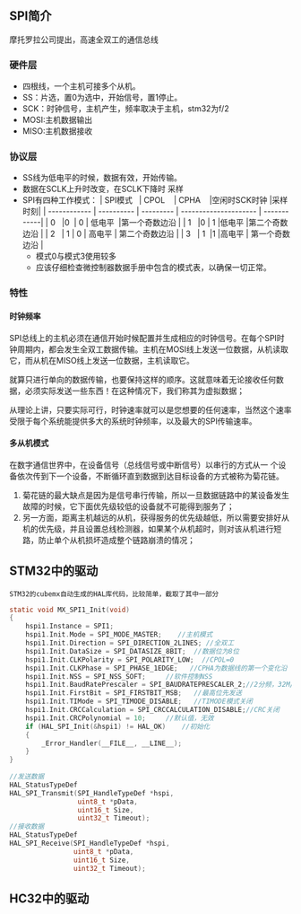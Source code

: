 ## SPI简介
摩托罗拉公司提出，高速全双工的通信总线
### 硬件层
+   四根线，一个主机可接多个从机。
+   SS：片选，置0为选中，开始信号，置1停止。
+   SCK：时钟信号，主机产生，频率取决于主机，stm32为f/2
+   MOSI:主机数据输出
+   MISO:主机数据接收
### 协议层
+   SS线为低电平的时候，数据有效，开始传输。
+   数据在SCLK上升时改变，在SCLK下降时 采样
+   SPI有四种工作模式：
	| SPI模式   | CPOL    | CPHA    |空闲时SCK时钟 |采样时刻|
	| ------------ | ---------- | --------- | --------------------- | ------------|
	| 0                 |0               | 0             | 低电平                 |第一个奇数边沿 |
	| 1                 |0               | 1             |低电平                  |第二个奇数边沿 |
	| 2                 | 1              | 0             | 高电平                 | 第二个奇数边沿 |
	| 3                 | 1               |1             |高电平                  | 第一个奇数边沿 |
	+ 模式0与模式3使用较多
	+ 应该仔细检查微控制器数据手册中包含的模式表，以确保一切正常。

### 特性
#### 时钟频率
SPI总线上的主机必须在通信开始时候配置并生成相应的时钟信号。在每个SPI时钟周期内，都会发生全双工数据传输。主机在MOSI线上发送一位数据，从机读取它，而从机在MISO线上发送一位数据，主机读取它。

就算只进行单向的数据传输，也要保持这样的顺序。这就意味着无论接收任何数据，必须实际发送一些东西！在这种情况下，我们称其为虚拟数据；

从理论上讲，只要实际可行，时钟速率就可以是您想要的任何速率，当然这个速率受限于每个系统能提供多大的系统时钟频率，以及最大的SPI传输速率。
#### 多从机模式
在数字通信世界中，在设备信号（总线信号或中断信号）以串行的方式从一 个设备依次传到下一个设备，不断循环直到数据到达目标设备的方式被称为菊花链。

1. 菊花链的最大缺点是因为是信号串行传输，所以一旦数据链路中的某设备发生故障的时候，它下面优先级较低的设备就不可能得到服务了；
2. 另一方面，距离主机越远的从机，获得服务的优先级越低，所以需要安排好从机的优先级，并且设置总线检测器，如果某个从机超时，则对该从机进行短路，防止单个从机损坏造成整个链路崩溃的情况；


## STM32中的驱动
`STM32的cubemx自动生成的HAL库代码，比较简单，截取了其中一部分`

```c
static void MX_SPI1_Init(void)
{
    hspi1.Instance = SPI1;
    hspi1.Init.Mode = SPI_MODE_MASTER;    //主机模式
    hspi1.Init.Direction = SPI_DIRECTION_2LINES; //全双工
    hspi1.Init.DataSize = SPI_DATASIZE_8BIT;  //数据位为8位
    hspi1.Init.CLKPolarity = SPI_POLARITY_LOW;  //CPOL=0
    hspi1.Init.CLKPhase = SPI_PHASE_1EDGE;   //CPHA为数据线的第一个变化沿
    hspi1.Init.NSS = SPI_NSS_SOFT;     //软件控制NSS
    hspi1.Init.BaudRatePrescaler = SPI_BAUDRATEPRESCALER_2;//2分频，32M/2=16MHz
    hspi1.Init.FirstBit = SPI_FIRSTBIT_MSB;   //最高位先发送
    hspi1.Init.TIMode = SPI_TIMODE_DISABLE;   //TIMODE模式关闭
    hspi1.Init.CRCCalculation = SPI_CRCCALCULATION_DISABLE;//CRC关闭
    hspi1.Init.CRCPolynomial = 10;     //默认值，无效
    if (HAL_SPI_Init(&hspi1) != HAL_OK)    //初始化
    {
        _Error_Handler(__FILE__, __LINE__);
    }
}
    
//发送数据
HAL_StatusTypeDef  
HAL_SPI_Transmit(SPI_HandleTypeDef *hspi, 
                 uint8_t *pData, 
                 uint16_t Size, 
                 uint32_t Timeout);
//接收数据
HAL_StatusTypeDef  
HAL_SPI_Receive(SPI_HandleTypeDef *hspi, 
                uint8_t *pData, 
                uint16_t Size, 
                uint32_t Timeout);
```


## HC32中的驱动